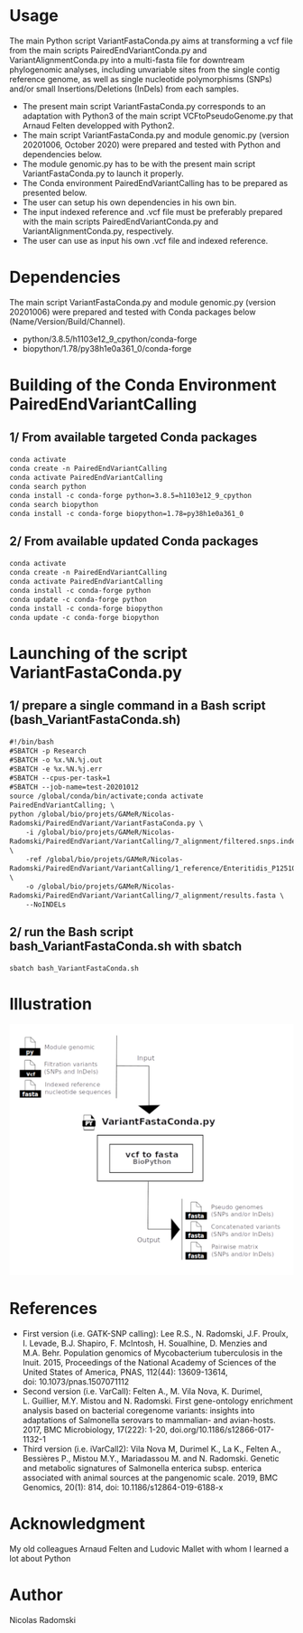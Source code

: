 # Usage
The main Python script VariantFastaConda.py aims at transforming a vcf file from the main scripts PairedEndVariantConda.py and VariantAlignmentConda.py into a multi-fasta file for downtream phylogenomic analyses, including unvariable sites from the single contig reference genome, as well as single nucleotide polymorphisms (SNPs) and/or small Insertions/Deletions (InDels) from each samples.
- The present main script VariantFastaConda.py corresponds to an adaptation with Python3 of the main script VCFtoPseudoGenome.py that Arnaud Felten developped with Python2.
- The main script VariantFastaConda.py and module genomic.py (version 20201006, October 2020) were prepared and tested with Python and dependencies below.
- The module genomic.py has to be with the present main script VariantFastaConda.py to launch it properly.
- The Conda environment PairedEndVariantCalling has to be prepared as presented below.
- The user can setup his own dependencies in his own bin.
- The input indexed reference and .vcf file must be preferably prepared with the main scripts PairedEndVariantConda.py and VariantAlignmentConda.py, respectively.
- The user can use as input his own .vcf file and indexed reference.
# Dependencies
The main script VariantFastaConda.py and module genomic.py (version 20201006) were prepared and tested with Conda packages below (Name/Version/Build/Channel).
- python/3.8.5/h1103e12_9_cpython/conda-forge
- biopython/1.78/py38h1e0a361_0/conda-forge
# Building of the Conda Environment PairedEndVariantCalling
## 1/ From available targeted Conda packages
```
conda activate
conda create -n PairedEndVariantCalling
conda activate PairedEndVariantCalling
conda search python
conda install -c conda-forge python=3.8.5=h1103e12_9_cpython
conda search biopython
conda install -c conda-forge biopython=1.78=py38h1e0a361_0
```
## 2/ From available updated Conda packages
```
conda activate
conda create -n PairedEndVariantCalling
conda activate PairedEndVariantCalling
conda install -c conda-forge python
conda update -c conda-forge python
conda install -c conda-forge biopython
conda update -c conda-forge biopython
```
# Launching of the script VariantFastaConda.py
## 1/ prepare a single command in a Bash script (bash_VariantFastaConda.sh)
```
#!/bin/bash
#SBATCH -p Research
#SBATCH -o %x.%N.%j.out
#SBATCH -e %x.%N.%j.err
#SBATCH --cpus-per-task=1
#SBATCH --job-name=test-20201012
source /global/conda/bin/activate;conda activate PairedEndVariantCalling; \
python /global/bio/projets/GAMeR/Nicolas-Radomski/PairedEndVariant/VariantFastaConda.py \
	-i /global/bio/projets/GAMeR/Nicolas-Radomski/PairedEndVariant/VariantCalling/7_alignment/filtered.snps.indels.vcf \
	-ref /global/bio/projets/GAMeR/Nicolas-Radomski/PairedEndVariant/VariantCalling/1_reference/Enteritidis_P125109.fasta \
	-o /global/bio/projets/GAMeR/Nicolas-Radomski/PairedEndVariant/VariantCalling/7_alignment/results.fasta \
	--NoINDELs
```
## 2/ run the Bash script bash_VariantFastaConda.sh with sbatch
```
sbatch bash_VariantFastaConda.sh
```
# Illustration
![Workflow](https://github.com/Nicolas-Radomski/VariantFastaConda/blob/main/illustration.png)
# References
- First version (i.e. GATK-SNP calling): Lee R.S., N. Radomski, J.F. Proulx, I. Levade, B.J. Shapiro, F. McIntosh, H. Soualhine, D. Menzies and M.A. Behr. Population genomics of Mycobacterium tuberculosis in the Inuit. 2015, Proceedings of the National Academy of Sciences of the United States of America, PNAS, 112(44): 13609-13614, doi: 10.1073/pnas.1507071112
- Second version (i.e. VarCall): Felten A., M. Vila Nova, K. Durimel, L. Guillier, M.Y. Mistou and N. Radomski. First gene-ontology enrichment analysis based on bacterial coregenome variants: insights into adaptations of Salmonella serovars to mammalian- and avian-hosts. 2017, BMC Microbiology, 17(222): 1-20, doi.org/10.1186/s12866-017-1132-1
- Third version (i.e. iVarCall2): Vila Nova M, Durimel K., La K., Felten A., Bessières P., Mistou M.Y., Mariadassou M. and N. Radomski. Genetic and metabolic signatures of Salmonella enterica subsp. enterica associated with animal sources at the pangenomic scale. 2019, BMC Genomics, 20(1): 814, doi: 10.1186/s12864-019-6188-x
# Acknowledgment
My old colleagues Arnaud Felten and Ludovic Mallet with whom I learned a lot about Python
# Author
Nicolas Radomski
